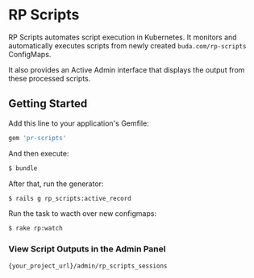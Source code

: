 # RP Scripts

RP Scripts automates script execution in Kubernetes. It monitors and automatically executes scripts from newly created `buda.com/rp-scripts` ConfigMaps.

It also provides an Active Admin interface that displays the output from these processed scripts.

## Getting Started

Add this line to your application's Gemfile:

```ruby
gem 'pr-scripts'
```

And then execute:

```bash
$ bundle
```

After that, run the generator:

```bash
$ rails g rp_scripts:active_record
```
Run the task to wacth over new configmaps:

```bash
$ rake rp:watch
```
### View Script Outputs in the Admin Panel

```
{your_project_url}/admin/rp_scripts_sessions
```
